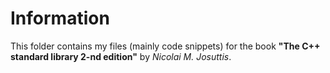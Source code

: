 # Information
This folder contains my files (mainly code snippets) for the book **"The C++ standard library 2-nd edition"** by *Nicolai M. Josuttis*.
